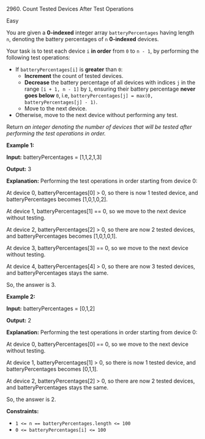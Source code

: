 2960\. Count Tested Devices After Test Operations

Easy

You are given a **0-indexed** integer array `batteryPercentages` having length `n`, denoting the battery percentages of `n` **0-indexed** devices.

Your task is to test each device `i` **in order** from `0` to `n - 1`, by performing the following test operations:

*   If `batteryPercentages[i]` is **greater** than `0`:
    *   **Increment** the count of tested devices.
    *   **Decrease** the battery percentage of all devices with indices `j` in the range `[i + 1, n - 1]` by `1`, ensuring their battery percentage **never goes below** `0`, i.e, `batteryPercentages[j] = max(0, batteryPercentages[j] - 1)`.
    *   Move to the next device.
*   Otherwise, move to the next device without performing any test.

Return _an integer denoting the number of devices that will be tested after performing the test operations in order._

**Example 1:**

**Input:** batteryPercentages = [1,1,2,1,3]

**Output:** 3

**Explanation:** Performing the test operations in order starting from device 0: 

At device 0, batteryPercentages[0] > 0, so there is now 1 tested device, and batteryPercentages becomes [1,0,1,0,2]. 

At device 1, batteryPercentages[1] == 0, so we move to the next device without testing. 

At device 2, batteryPercentages[2] > 0, so there are now 2 tested devices, and batteryPercentages becomes [1,0,1,0,1]. 

At device 3, batteryPercentages[3] == 0, so we move to the next device without testing. 

At device 4, batteryPercentages[4] > 0, so there are now 3 tested devices, and batteryPercentages stays the same.

So, the answer is 3.

**Example 2:**

**Input:** batteryPercentages = [0,1,2]

**Output:** 2

**Explanation:** Performing the test operations in order starting from device 0: 

At device 0, batteryPercentages[0] == 0, so we move to the next device without testing. 

At device 1, batteryPercentages[1] > 0, so there is now 1 tested device, and batteryPercentages becomes [0,1,1]. 

At device 2, batteryPercentages[2] > 0, so there are now 2 tested devices, and batteryPercentages stays the same. 

So, the answer is 2.

**Constraints:**

*   `1 <= n == batteryPercentages.length <= 100`
*   `0 <= batteryPercentages[i] <= 100`